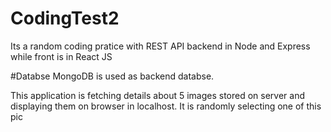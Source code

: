 # CodingTest2
Its a random coding pratice with REST API backend in Node and Express while front is in React JS

#Databse
MongoDB is used as backend databse.

This application is fetching details about 5 images stored on server and displaying them on browser in localhost.
It is randomly selecting one of this pic 
